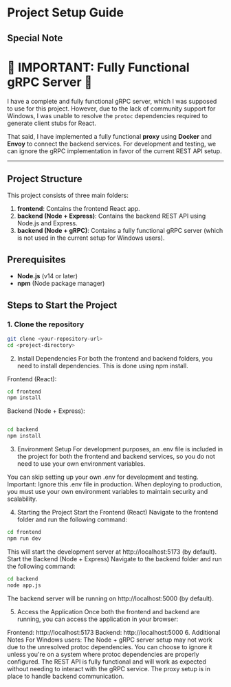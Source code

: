 # Project Setup Guide

## Special Note

# 🚨 IMPORTANT: Fully Functional gRPC Server 🚨

I have a complete and fully functional gRPC server, which I was supposed to use for this project. However, due to the lack of community support for Windows, I was unable to resolve the `protoc` dependencies required to generate client stubs for React.

That said, I have implemented a fully functional **proxy** using **Docker** and **Envoy** to connect the backend services. For development and testing, we can ignore the gRPC implementation in favor of the current REST API setup.

---

## Project Structure

This project consists of three main folders:

1. **frontend**: Contains the frontend React app.
2. **backend (Node + Express)**: Contains the backend REST API using Node.js and Express.
3. **backend (Node + gRPC)**: Contains a fully functional gRPC server (which is not used in the current setup for Windows users).

## Prerequisites

- **Node.js** (v14 or later)
- **npm** (Node package manager)

## Steps to Start the Project

### 1. Clone the repository

```bash
git clone <your-repository-url>
cd <project-directory>
```
2. Install Dependencies
For both the frontend and backend folders, you need to install dependencies. This is done using npm install.

Frontend (React):
```bash
cd frontend
npm install
```
Backend (Node + Express):
```bash

cd backend
npm install
```

3. Environment Setup
For development purposes, an .env file is included in the project for both the frontend and backend services, so you do not need to use your own environment variables.

You can skip setting up your own .env for development and testing.
Important: Ignore this .env file in production. When deploying to production, you must use your own environment variables to maintain security and scalability.

4. Starting the Project
Start the Frontend (React)
Navigate to the frontend folder and run the following command:
```bash
cd frontend
npm run dev
```
This will start the development server at http://localhost:5173 (by default).
Start the Backend (Node + Express)
Navigate to the backend folder and run the following command:
```bash
cd backend
node app.js
```
The backend server will be running on http://localhost:5000 (by default).

5. Access the Application
Once both the frontend and backend are running, you can access the application in your browser:

Frontend: http://localhost:5173
Backend: http://localhost:5000
6. Additional Notes
For Windows users: The Node + gRPC server setup may not work due to the unresolved protoc dependencies. You can choose to ignore it unless you're on a system where protoc dependencies are properly configured.
The REST API is fully functional and will work as expected without needing to interact with the gRPC service. The proxy setup is in place to handle backend communication.